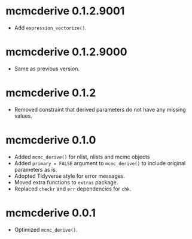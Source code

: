<!-- NEWS.md is maintained by https://cynkra.github.io/fledge, do not edit -->

# mcmcderive 0.1.2.9001

- Add `expression_vectorize()`.


# mcmcderive 0.1.2.9000

- Same as previous version.


# mcmcderive 0.1.2

- Removed constraint that derived parameters do not have any missing values.

# mcmcderive 0.1.0

- Added `mcmc_derive()` for nlist, nlists and mcmc objects
- Added `primary = FALSE` argument to `mcmc_derive()` to include original parameters as is.
- Adopted Tidyverse style for error messages.
- Moved extra functions to `extras` package.
- Replaced `checkr` and `err` dependencies for `chk`.

# mcmcderive 0.0.1

- Optimized `mcmc_derive()`.
